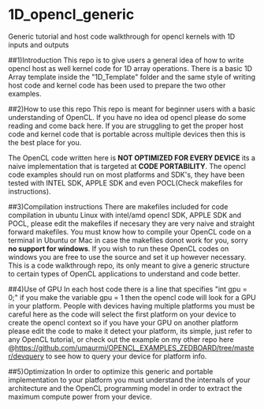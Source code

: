 # 1D_opencl_generic
Generic tutorial and host code walkthrough for opencl kernels with 1D inputs and outputs

##1)Introduction
This repo is to give users a general idea of how to write opencl host as well kernel code for 1D array operations. There is a basic 1D Array template inside the "1D_Template" folder and the same style of writing host code and kernel code has been used to prepare the two other examples. 

##2)How to use this repo
This repo is meant for beginner users with a basic understanding of OpenCL. If you have no idea od opencl please do some reading and come back here. If you are struggling to get the proper host code and kernel code that is portable across multiple devices then this is the best place for you.

The OpenCL code written here is **NOT OPTIMIZED FOR EVERY DEVICE** its a naive implementation that is targeted at **CODE PORTABILITY**. The opencl code examples should run on most platforms and SDK's, they have been tested with INTEL SDK, APPLE SDK and even POCL(Check makefiles for instructions).

##3)Compilation instructions
There are makefiles included for code compilation in ubuntu Linux with intel/amd opencl SDK, APPLE SDK and POCL, please edit the makefiles if necesary they are very naive and straight forward makefiles. You must know how to compile your OpenCL code on a terminal in Ubuntu or Mac in case the makefiles donot work for you, sorry **no support for windows**. If you wish to run these OpenCL codes on windows you are free to use the source and set it up however necessary. This is a code walkthrough repo, its only meant to give a generic structure to certain types of OpenCL applications to understand and code better.

##4)Use of GPU
In each host code there is a line that specifies "int gpu = 0;" if you make the variable gpu = 1 then the opencl code will look for a GPU in your platform. People with devices having multiple platforms you must be careful here as the code will select the first platform on your device to create the opencl context so if you have your GPU on another platform please edit the code to make it detect your platform, its simple, just refer to any OpenCL tutorial, or check out the example on my other repo here @https://github.com/umaurmi/OPENCL_EXAMPLES_ZEDBOARD/tree/master/devquery to see how to query your device for platform info.

##5)Optimization
In order to optimize this generic and portable implementation to your platform you must understand the internals of your architecture and the OpenCL programming model in order to extract the maximum compute power from your device.
